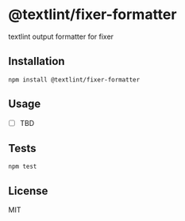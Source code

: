 # @textlint/fixer-formatter

textlint output formatter for fixer

## Installation

    npm install @textlint/fixer-formatter

## Usage

- [ ] TBD

## Tests

    npm test

## License

MIT
